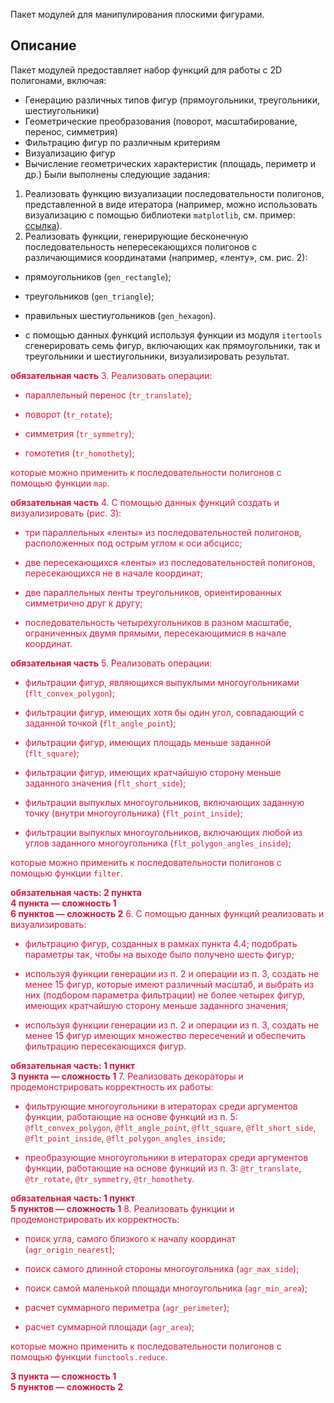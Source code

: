 Пакет модулей для манипулирования плоскими фигурами.

## Описание
Пакет модулей предоставляет набор функций для работы с 2D полигонами, включая:
- Генерацию различных типов фигур (прямоугольники, треугольники, шестиугольники)
- Геометрические преобразования (поворот, масштабирование, перенос, симметрия)
- Фильтрацию фигур по различным критериям
- Визуализацию фигур
- Вычисление геометрических характеристик (площадь, периметр и др.)
Были выполнены следующие задания:
1.	Реализовать функцию визуализации последовательности полигонов, представленной в виде итератора (например, можно использовать визуализацию с помощью библиотеки `matplotlib`, см. пример: [ссылка](https://matplotlib.org/stable/gallery/shapes_and_collections/patch_collection.html#sphx-glr-gallery-shapes-and-collections-patch-collection-py)).
2.	Реализовать функции, генерирующие бесконечную последовательность непересекающихся полигонов с различающимися координатами (например, «ленту», см. рис. 2):

* прямоугольников (`gen_rectangle`);

* треугольников (`gen_triangle`);

* правильных шестиугольников (`gen_hexagon`).

* с помощью данных функций используя функции из модуля `itertools` сгенерировать семь фигур, включающих как прямоугольники, так и треугольники и шестиугольники, визуализировать результат.

<font color="Crimson">**обязательная часть**
3. Реализовать операции:

* параллельный перенос (`tr_translate`);

* поворот (`tr_rotate`);

* симметрия (`tr_symmetry`);

* гомотетия (`tr_homothety`);

которые можно применить к последовательности полигонов с помощью функции `map`.

<font color="Crimson">**обязательная часть**
4. С помощью данных функций создать и визуализировать (рис. 3):

* три параллельных «ленты» из последовательностей полигонов, расположенных под острым углом к оси абсцисс;

* две пересекающихся «ленты» из последовательностей полигонов, пересекающихся не в начале координат;

* две параллельных ленты треугольников, ориентированных симметрично друг к другу;

* последовательность четырехугольников в разном масштабе, ограниченных двумя прямыми, пересекающимися в начале координат.

<font color="Crimson">**обязательная часть**
5.	Реализовать операции:

* фильтрации фигур, являющихся выпуклыми многоугольниками (`flt_convex_polygon`);

* фильтрации фигур, имеющих хотя бы один угол, совпадающий с заданной точкой (`flt_angle_point`);

* фильтрации фигур, имеющих площадь меньше заданной (`flt_square`);

* фильтрации фигур, имеющих кратчайшую сторону меньше заданного значения (`flt_short_side`);

* фильтрации выпуклых многоугольников, включающих заданную точку (внутри многоугольника) (`flt_point_inside`);

* фильтрации выпуклых многоугольников, включающих любой из углов заданного многоугольника (`flt_polygon_angles_inside`);

которые можно применить к последовательности полигонов с помощью функции `filter`.

<font color="Crimson">**обязательная часть: 2 пункта<br>4 пункта — сложность 1<br>6 пунктов — сложность 2**
6.	С помощью данных функций реализовать и визуализировать:

* фильтрацию фигур, созданных в рамках пункта 4.4; подобрать параметры так, чтобы на выходе было получено шесть фигур;

* используя функции генерации из п. 2 и операции из п. 3, создать не менее 15 фигур, которые имеют различный масштаб, и выбрать из них (подбором параметра фильтрации) не более четырех фигур, имеющих кратчайшую сторону меньше заданного значения;

* используя функции генерации из п. 2 и операции из п. 3, создать не менее 15 фигур имеющих множество пересечений и обеспечить фильтрацию пересекающихся фигур.

<font color="Crimson">**обязательная часть: 1 пункт<br>3 пункта — сложность 1**
7.	Реализовать декораторы и продемонстрировать корректность их работы:

* фильтрующие многоугольники в итераторах среди аргументов функции, работающие на основе функций из п. 5: `@flt_convex_polygon`, `@flt_angle_point`, `@flt_square`, `@flt_short_side`, `@flt_point_inside`, `@flt_polygon_angles_inside`;

* преобразующие многоугольники в итераторах среди аргументов функции, работающие на основе функций из п. 3: `@tr_translate`, `@tr_rotate`, `@tr_symmetry`, `@tr_homothety`.

<font color="Crimson">**обязательная часть: 1 пункт<br>5 пунктов — сложность 1**
8. Реализовать функции и продемонстрировать их корректность:

* поиск угла, самого близкого к началу координат (`agr_origin_nearest`);

* поиск самого длинной стороны многоугольника (`agr_max_side`);

* поиск самой маленькой площади многоугольника (`agr_min_area`);

* расчет суммарного периметра (`agr_perimeter`);

* расчет суммарной площади (`agr_area`);

которые можно применить к последовательности полигонов с помощью функции `functools.reduce`.

<font color="Crimson">**3 пункта — сложность 1<br>5 пунктов — сложность 2**
